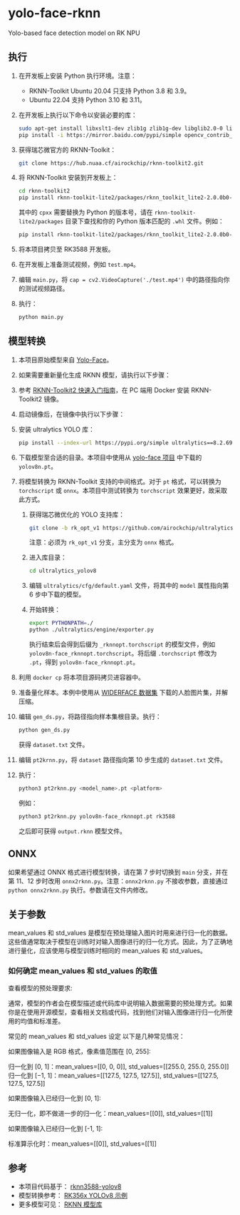 # yolo-face-rknn

Yolo-based face detection model on RK NPU

## 执行

1. 在开发板上安装 Python 执行环境。注意：
   - RKNN-Toolkit Ubuntu 20.04 只支持 Python 3.8 和 3.9。
   - Ubuntu 22.04 支持 Python 3.10 和 3.11。

2. 在开发板上执行以下命令以安装必要的库：
   ```bash
   sudo apt-get install libxslt1-dev zlib1g zlib1g-dev libglib2.0-0 libsm6 libgl1-mesa-glx libprotobuf-dev gcc
   pip install -i https://mirror.baidu.com/pypi/simple opencv_contrib_python
   ```

3. 获得瑞芯微官方的 RKNN-Toolkit：
   ```bash
   git clone https://hub.nuaa.cf/airockchip/rknn-toolkit2.git
   ```

4. 将 RKNN-Toolkit 安装到开发板上：
   ```bash
   cd rknn-toolkit2
   pip install rknn-toolkit-lite2/packages/rknn_toolkit_lite2-2.0.0b0-cpxx-cpxx-linux_aarch64.whl
   ```
   其中的 `cpxx` 需要替换为 Python 的版本号，请在 `rknn-toolkit-lite2/packages` 目录下查找和你的 Python 版本匹配的 `.whl` 文件。例如：
   ```bash
   pip install rknn-toolkit-lite2/packages/rknn_toolkit_lite2-2.0.0b0-cp38-cp38-linux_aarch64.whl
   ```

5. 将本项目拷贝至 RK3588 开发板。

6. 在开发板上准备测试视频，例如 `test.mp4`。

7. 编辑 `main.py`，将 `cap = cv2.VideoCapture('./test.mp4')` 中的路径指向你的测试视频路径。

8. 执行：
   ```bash
   python main.py
   ```

## 模型转换

1. 本项目原始模型来自 [Yolo-Face](https://github.com/akanametov/yolo-face)。

2. 如果需要重新量化生成 RKNN 模型，请执行以下步骤：

3. 参考 [RKNN-Toolkit2 快速入门指南](https://hub.nuaa.cf/airockchip/rknn-toolkit2/blob/master/doc/01_Rockchip_RV1106_RV1103_Quick_Start_RKNN_SDK_V2.0.0beta0_CN.pdf)，在 PC 端用 Docker 安装 RKNN-Toolkit2 镜像。

4. 启动镜像后，在镜像中执行以下步骤：

5. 安装 ultralytics YOLO 库：
   ```bash
   pip install --index-url https://pypi.org/simple ultralytics==8.2.69
   ```

6. 下载模型至合适的目录。本项目中使用从 [yolo-face 项目](https://github.com/akanametov/yolo-face) 中下载的 `yolov8n.pt`。

7. 将模型转换为 RKNN-Toolkit 支持的中间格式。对于 `pt` 格式，可以转换为 `torchscript` 或 `onnx`。本项目中测试转换为 `torchscript` 效果更好，故采取此方式。
   1. 获得瑞芯微优化的 YOLO 支持库：
      ```bash
      git clone -b rk_opt_v1 https://github.com/airockchip/ultralytics_yolov8.git
      ```
      注意：必须为 `rk_opt_v1` 分支，主分支为 `onnx` 格式。
   2. 进入库目录：
      ```bash
      cd ultralytics_yolov8
      ```
   3. 编辑 `ultralytics/cfg/default.yaml` 文件，将其中的 `model` 属性指向第 6 步中下载的模型。

   4. 开始转换：
      ```bash
      export PYTHONPATH=./
      python ./ultralytics/engine/exporter.py
      ```
      执行结束后会得到后缀为 `_rknnopt.torchscript` 的模型文件，例如 `yolov8n-face_rknnopt.torchscript`。将后缀 `.torchscript` 修改为 `.pt`，得到 `yolov8n-face_rknnopt.pt`。

8. 利用 `docker cp` 将本项目源码拷贝进容器中。

9. 准备量化样本。本例中使用从 [WIDERFACE 数据集](http://shuoyang1213.me/WIDERFACE/) 下载的人脸图片集，并解压缩。

10. 编辑 `gen_ds.py`，将路径指向样本集根目录。执行：
    ```bash
    python gen_ds.py
    ```
    获得 `dataset.txt` 文件。

11. 编辑 `pt2krnn.py`，将 `dataset` 路径指向第 10 步生成的 `dataset.txt` 文件。

12. 执行：
    ```bash
    python3 pt2rknn.py <model_name>.pt <platform>
    ```
    例如：
    ```bash
    python3 pt2rknn.py yolov8n-face_rknnopt.pt rk3588
    ```
    之后即可获得 `output.rknn` 模型文件。

## ONNX

如果希望通过 ONNX 格式进行模型转换，请在第 7 步时切换到 `main` 分支，并在第 11、12 步时改用 `onnx2rknn.py`。注意：`onnx2rknn.py` 不接收参数，直接通过 `python onnx2rknn.py` 执行。参数请在文件内修改。

## 关于参数

mean_values 和 std_values 是模型在预处理输入图片时用来进行归一化的数据。这些值通常取决于模型在训练时对输入图像进行的归一化方式。因此，为了正确地进行量化，应该使用与模型训练时相同的 mean_values 和 std_values。

### 如何确定 mean_values 和 std_values 的取值

查看模型的预处理要求:

通常，模型的作者会在模型描述或代码库中说明输入数据需要的预处理方式。如果你是在使用开源模型，查看相关文档或代码，找到他们对输入图像进行归一化所使用的均值和标准差。

常见的 mean_values 和 std_values 设定
以下是几种常见情况：

如果图像输入是 RGB 格式，像素值范围在 [0, 255]:

归一化到 [0, 1]：mean_values=[[0, 0, 0]], std_values=[[255.0, 255.0, 255.0]]
归一化到 [−1, 1]：mean_values=[[127.5, 127.5, 127.5]], std_values=[[127.5, 127.5, 127.5]]

如果图像输入已经归一化到 [0, 1]:

无归一化，即不做进一步的归一化：mean_values=[[0]], std_values=[[1]]

如果图像输入已经归一化到 [-1, 1]:

标准算⽰化时：mean_values=[[0]], std_values=[[1]]

## 参考

- 本项目代码基于： [rknn3588-yolov8](http://git.bwbot.org/publish/rknn3588-yolov8)
- 模型转换参考： [RK356x YOLOv8 示例](https://doc.embedfire.com/linux/rk356x/Ai/zh/latest/lubancat_ai/example/yolov8.html#id4)
- 更多模型可见： [RKNN 模型库](https://github.com/airockchip/rknn_model_zoo)